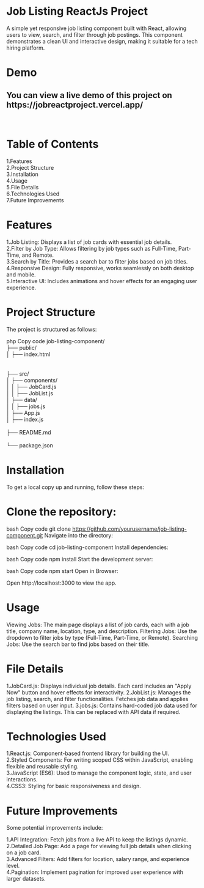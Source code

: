 <h1>Job Listing ReactJs Project</h1>

A simple yet responsive job listing component built with React, allowing users to view, search, and filter through job postings. This component demonstrates a clean UI and interactive design, making it suitable for a tech hiring platform.<br>

<h1>Demo</h1>

<h2> You can view a live demo of this project on https://jobreactproject.vercel.app/       </h2><br>

<h1>Table of Contents</h1>

1.Features<br>
2.Project Structure<br>
3.Installation<br>
4.Usage<br>
5.File Details<br>
6.Technologies Used<br>
7.Future Improvements<br>


<h1>Features</h1>

1.Job Listing: Displays a list of job cards with essential job details.<br>
2.Filter by Job Type: Allows filtering by job types such as Full-Time, Part-Time, and Remote.<br>
3.Search by Title: Provides a search bar to filter jobs based on job titles.<br>
4.Responsive Design: Fully responsive, works seamlessly on both desktop and mobile.<br>
5.Interactive UI: Includes animations and hover effects for an engaging user experience.<br>


<h1>Project Structure</h1>

The project is structured as follows:

php
Copy code
job-listing-component/<br>
├── public/<br>
│   ├── index.html <br>     <br>    
├── src/<br>
│   ├── components/<br>
│   │   ├── JobCard.js     <br> 
│   │   ├── JobList.js     <br> 
│   ├── data/<br>
│   │   ├── jobs.js        <br> 
│   ├── App.js            <br> 
│   ├── index.js          <br>  
├── README.md             <br>  
└── package.json           <br>



<h1>Installation</h1>
To get a local copy up and running, follow these steps:

<h1>Clone the repository:</h1>

bash
Copy code
git clone https://github.com/yourusername/job-listing-component.git
Navigate into the directory:

bash
Copy code
cd job-listing-component
Install dependencies:

bash
Copy code
npm install
Start the development server:

bash
Copy code
npm start
Open in Browser:

Open http://localhost:3000 to view the app.


<h1>Usage</h1>
Viewing Jobs: The main page displays a list of job cards, each with a job title, company name, location, type, and description.
Filtering Jobs: Use the dropdown to filter jobs by type (Full-Time, Part-Time, or Remote).
Searching Jobs: Use the search bar to find jobs based on their title.


<h1>File Details</h1>

1.JobCard.js: Displays individual job details. Each card includes an "Apply Now" button and hover effects for interactivity.
2.JobList.js: Manages the job listing, search, and filter functionalities. Fetches job data and applies filters based on user input.
3.jobs.js: Contains hard-coded job data used for displaying the listings. This can be replaced with API data if required.

<h1>Technologies Used</h1>

1.React.js: Component-based frontend library for building the UI.<br>
2.Styled Components: For writing scoped CSS within JavaScript, enabling flexible and reusable styling.<br>
3.JavaScript (ES6): Used to manage the component logic, state, and user interactions.<br>
4.CSS3: Styling for basic responsiveness and design.<br>


<h1>Future Improvements</h1>

Some potential improvements include:

1.API Integration: Fetch jobs from a live API to keep the listings dynamic.<br>
2.Detailed Job Page: Add a page for viewing full job details when clicking on a job card.<br>
3.Advanced Filters: Add filters for location, salary range, and experience level.<br>
4.Pagination: Implement pagination for improved user experience with larger datasets.<br>
